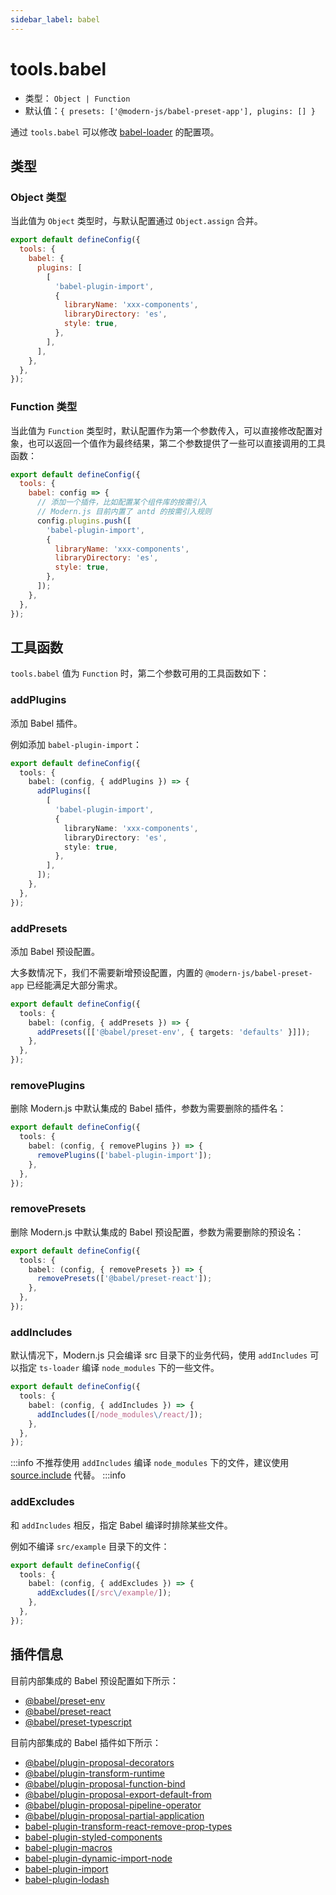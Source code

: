 ```yaml
---
sidebar_label: babel
---
```


# tools.babel



- 类型： `Object | Function`
- 默认值：`{ presets: ['@modern-js/babel-preset-app'], plugins: [] }`

通过 `tools.babel` 可以修改 [babel-loader](https://github.com/babel/babel-loader) 的配置项。

## 类型

### Object 类型

当此值为 `Object` 类型时，与默认配置通过 `Object.assign` 合并。

```js title="modern.config.js"
export default defineConfig({
  tools: {
    babel: {
      plugins: [
        [
          'babel-plugin-import',
          {
            libraryName: 'xxx-components',
            libraryDirectory: 'es',
            style: true,
          },
        ],
      ],
    },
  },
});
```

### Function 类型

当此值为 `Function` 类型时，默认配置作为第一个参数传入，可以直接修改配置对象，也可以返回一个值作为最终结果，第二个参数提供了一些可以直接调用的工具函数：

```js title="modern.config.js"
export default defineConfig({
  tools: {
    babel: config => {
      // 添加一个插件，比如配置某个组件库的按需引入
      // Modern.js 目前内置了 antd 的按需引入规则
      config.plugins.push([
        'babel-plugin-import',
        {
          libraryName: 'xxx-components',
          libraryDirectory: 'es',
          style: true,
        },
      ]);
    },
  },
});
```

## 工具函数

`tools.babel` 值为 `Function` 时，第二个参数可用的工具函数如下：

### addPlugins

添加 Babel 插件。

例如添加 `babel-plugin-import`：

```ts title="modern.config.ts"
export default defineConfig({
  tools: {
    babel: (config, { addPlugins }) => {
      addPlugins([
        [
          'babel-plugin-import',
          {
            libraryName: 'xxx-components',
            libraryDirectory: 'es',
            style: true,
          },
        ],
      ]);
    },
  },
});
```

### addPresets

添加 Babel 预设配置。

大多数情况下，我们不需要新增预设配置，内置的 `@modern-js/babel-preset-app` 已经能满足大部分需求。

```ts title="modern.config.ts"
export default defineConfig({
  tools: {
    babel: (config, { addPresets }) => {
      addPresets([['@babel/preset-env', { targets: 'defaults' }]]);
    },
  },
});
```

### removePlugins

删除 Modern.js 中默认集成的 Babel 插件，参数为需要删除的插件名：

```ts title="modern.config.ts"
export default defineConfig({
  tools: {
    babel: (config, { removePlugins }) => {
      removePlugins(['babel-plugin-import']);
    },
  },
});
```

### removePresets

删除 Modern.js 中默认集成的 Babel 预设配置，参数为需要删除的预设名：

```ts title="modern.config.ts"
export default defineConfig({
  tools: {
    babel: (config, { removePresets }) => {
      removePresets(['@babel/preset-react']);
    },
  },
});
```

### addIncludes

默认情况下，Modern.js 只会编译 src 目录下的业务代码，使用 `addIncludes` 可以指定 `ts-loader` 编译 `node_modules` 下的一些文件。

```ts title="modern.config.ts"
export default defineConfig({
  tools: {
    babel: (config, { addIncludes }) => {
      addIncludes([/node_modules\/react/]);
    },
  },
});
```

:::info
不推荐使用 `addIncludes` 编译 `node_modules` 下的文件，建议使用 [source.include](/docs/apis/app/config/source/include) 代替。
:::info

### addExcludes

和 `addIncludes` 相反，指定 Babel 编译时排除某些文件。

例如不编译 `src/example` 目录下的文件：

```ts title="modern.config.ts"
export default defineConfig({
  tools: {
    babel: (config, { addExcludes }) => {
      addExcludes([/src\/example/]);
    },
  },
});
```

## 插件信息

目前内部集成的 Babel 预设配置如下所示：

- [@babel/preset-env](https://www.npmjs.com/package/@babel/preset-env)
- [@babel/preset-react](https://www.npmjs.com/package/@babel/preset-react)
- [@babel/preset-typescript](https://www.npmjs.com/package/@babel/preset-typescript)

目前内部集成的 Babel 插件如下所示：

- [@babel/plugin-proposal-decorators](https://www.npmjs.com/package/@babel/plugin-proposal-decorators)
- [@babel/plugin-transform-runtime](https://www.npmjs.com/package/@babel/plugin-transform-runtime)
- [@babel/plugin-proposal-function-bind](https://www.npmjs.com/package/@babel/plugin-proposal-function-bind)
- [@babel/plugin-proposal-export-default-from](https://www.npmjs.com/package/@babel/plugin-proposal-export-default-from)
- [@babel/plugin-proposal-pipeline-operator](https://www.npmjs.com/package/@babel/plugin-proposal-pipeline-operator)
- [@babel/plugin-proposal-partial-application](https://www.npmjs.com/package/@babel/plugin-proposal-partial-application)
- [babel-plugin-transform-react-remove-prop-types](https://www.npmjs.com/package/babel-plugin-transform-react-remove-prop-types)
- [babel-plugin-styled-components](https://www.npmjs.com/package/babel-plugin-styled-components)
- [babel-plugin-macros](https://www.npmjs.com/package/babel-plugin-macros)
- [babel-plugin-dynamic-import-node](https://www.npmjs.com/package/babel-plugin-dynamic-import-node)
- [babel-plugin-import](https://www.npmjs.com/package/babel-plugin-import)
- [babel-plugin-lodash](https://www.npmjs.com/package/babel-plugin-lodash)

<!-- TODO: babel-chain -->
